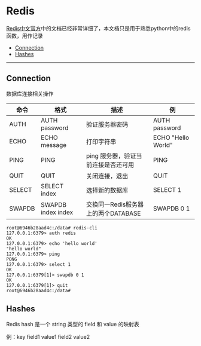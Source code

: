# Redis

[Redis中文官方](Redis中文官方)中的文档已经非常详细了，本文档只是用于熟悉python中的redis函数，用作记录

+ [Connection](#Connection)
+ [Hashes](#Hashes)

___

## Connection

数据库连接相关操作

命令|格式|描述|例
-|-|-|-
AUTH|AUTH password|验证服务器密码|AUTH password
ECHO|ECHO message|打印字符串|ECHO "Hello World"
PING|PING|ping 服务器，验证当前连接是否还可用|PING
QUIT|QUIT|关闭连接，退出|QUIT
SELECT|SELECT index|选择新的数据库|SELECT 1
SWAPDB|SWAPDB index index|交换同一Redis服务器上的两个DATABASE|SWAPDB 0 1

```shell
root@6946b28aad4c:/data# redis-cli
127.0.0.1:6379> auth redis
OK
127.0.0.1:6379> echo 'hello world'
"hello world"
127.0.0.1:6379> ping
PONG
127.0.0.1:6379> select 1
OK
127.0.0.1:6379[1]> swapdb 0 1
OK
127.0.0.1:6379[1]> quit
root@6946b28aad4c:/data#
```

## Hashes

Redis hash 是一个 string 类型的 field 和 value 的映射表

例：key field1 value1 field2 value2
